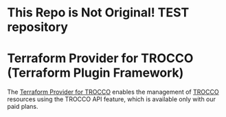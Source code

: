 # **This Repo is Not Original! TEST repository**

# Terraform Provider for TROCCO (Terraform Plugin Framework)

The [Terraform Provider for TROCCO](https://registry.terraform.io/providers/trocco-io/trocco/latest) enables the management of [TROCCO](https://trocco.io/lp/index.html) resources using the TROCCO API feature, which is available only with our paid plans.
